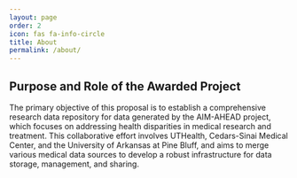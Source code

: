 ```yaml
---
layout: page
order: 2
icon: fas fa-info-circle
title: About
permalink: /about/
---
```


## Purpose and Role of the Awarded Project
The primary objective of this proposal is to establish a comprehensive research data repository for data generated by the AIM-AHEAD project, which focuses on addressing health disparities in medical research and treatment. This collaborative effort involves UTHealth, Cedars-Sinai Medical Center, and the University of Arkansas at Pine Bluff, and aims to merge various medical data sources to develop a robust infrastructure for data storage, management, and sharing.

<!-- This is the base Jekyll theme. You can find out more info about customizing your Jekyll theme, as well as basic Jekyll usage documentation at [jekyllrb.com](https://jekyllrb.com/)

You can find the source code for Minima at GitHub:
[jekyll][jekyll-organization] /
[minima](https://github.com/jekyll/minima)

You can find the source code for Jekyll at GitHub:
[jekyll][jekyll-organization] /
[jekyll](https://github.com/jekyll/jekyll)


[jekyll-organization]: https://github.com/jekyll -->

